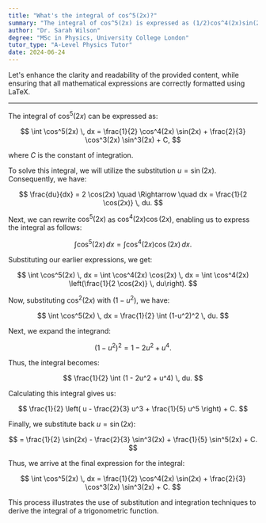 ```yaml
---
title: "What's the integral of cos^5(2x)?"
summary: "The integral of cos^5(2x) is expressed as (1/2)cos^4(2x)sin(2x) + (2/3)cos^3(2x)sin^3(2x) + C."
author: "Dr. Sarah Wilson"
degree: "MSc in Physics, University College London"
tutor_type: "A-Level Physics Tutor"
date: 2024-06-24
---
```


Let's enhance the clarity and readability of the provided content, while ensuring that all mathematical expressions are correctly formatted using LaTeX.

---

The integral of $\cos^5(2x)$ can be expressed as:

$$
\int \cos^5(2x) \, dx = \frac{1}{2} \cos^4(2x) \sin(2x) + \frac{2}{3} \cos^3(2x) \sin^3(2x) + C,
$$

where $C$ is the constant of integration.

To solve this integral, we will utilize the substitution $u = \sin(2x)$. Consequently, we have:

$$
\frac{du}{dx} = 2 \cos(2x) \quad \Rightarrow \quad dx = \frac{1}{2 \cos(2x)} \, du.
$$

Next, we can rewrite $\cos^5(2x)$ as $\cos^4(2x) \cos(2x)$, enabling us to express the integral as follows:

$$
\int \cos^5(2x) \, dx = \int \cos^4(2x) \cos(2x) \, dx.
$$

Substituting our earlier expressions, we get:

$$
\int \cos^5(2x) \, dx = \int \cos^4(2x) \cos(2x) \, dx = \int \cos^4(2x) \left(\frac{1}{2 \cos(2x)} \, du\right).
$$

Now, substituting $\cos^2(2x)$ with $(1 - u^2)$, we have:

$$
\int \cos^5(2x) \, dx = \frac{1}{2} \int (1-u^2)^2 \, du.
$$

Next, we expand the integrand:

$$
(1-u^2)^2 = 1 - 2u^2 + u^4.
$$

Thus, the integral becomes:

$$
\frac{1}{2} \int (1 - 2u^2 + u^4) \, du.
$$

Calculating this integral gives us:

$$
\frac{1}{2} \left( u - \frac{2}{3} u^3 + \frac{1}{5} u^5 \right) + C.
$$

Finally, we substitute back $u = \sin(2x)$:

$$
= \frac{1}{2} \sin(2x) - \frac{2}{3} \sin^3(2x) + \frac{1}{5} \sin^5(2x) + C.
$$

Thus, we arrive at the final expression for the integral:

$$
\int \cos^5(2x) \, dx = \frac{1}{2} \cos^4(2x) \sin(2x) + \frac{2}{3} \cos^3(2x) \sin^3(2x) + C.
$$

This process illustrates the use of substitution and integration techniques to derive the integral of a trigonometric function.
    